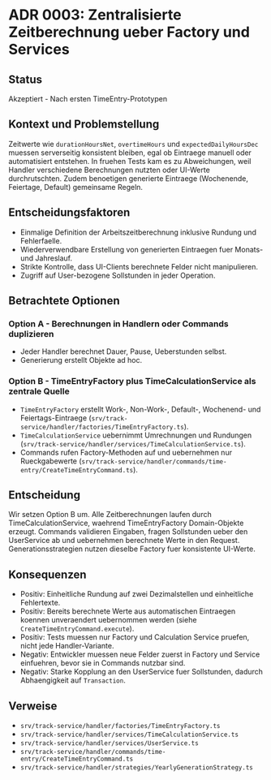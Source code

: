 # ADR 0003: Zentralisierte Zeitberechnung ueber Factory und Services

## Status

Akzeptiert - Nach ersten TimeEntry-Prototypen

## Kontext und Problemstellung

Zeitwerte wie `durationHoursNet`, `overtimeHours` und `expectedDailyHoursDec` muessen serverseitig konsistent bleiben, egal ob Eintraege manuell oder automatisiert entstehen. In fruehen Tests kam es zu Abweichungen, weil Handler verschiedene Berechnungen nutzten oder UI-Werte durchrutschten. Zudem benoetigen generierte Eintraege (Wochenende, Feiertage, Default) gemeinsame Regeln.

## Entscheidungsfaktoren

- Einmalige Definition der Arbeitszeitberechnung inklusive Rundung und Fehlerfaelle.
- Wiederverwendbare Erstellung von generierten Eintraegen fuer Monats- und Jahreslauf.
- Strikte Kontrolle, dass UI-Clients berechnete Felder nicht manipulieren.
- Zugriff auf User-bezogene Sollstunden in jeder Operation.

## Betrachtete Optionen

### Option A - Berechnungen in Handlern oder Commands duplizieren

- Jeder Handler berechnet Dauer, Pause, Ueberstunden selbst.
- Generierung erstellt Objekte ad hoc.

### Option B - TimeEntryFactory plus TimeCalculationService als zentrale Quelle

- `TimeEntryFactory` erstellt Work-, Non-Work-, Default-, Wochenend- und Feiertags-Eintraege (`srv/track-service/handler/factories/TimeEntryFactory.ts`).
- `TimeCalculationService` uebernimmt Umrechnungen und Rundungen (`srv/track-service/handler/services/TimeCalculationService.ts`).
- Commands rufen Factory-Methoden auf und uebernehmen nur Rueckgabewerte (`srv/track-service/handler/commands/time-entry/CreateTimeEntryCommand.ts`).

## Entscheidung

Wir setzen Option B um. Alle Zeitberechnungen laufen durch TimeCalculationService, waehrend TimeEntryFactory Domain-Objekte erzeugt. Commands validieren Eingaben, fragen Sollstunden ueber den UserService ab und uebernehmen berechnete Werte in den Request. Generationsstrategien nutzen dieselbe Factory fuer konsistente UI-Werte.

## Konsequenzen

- Positiv: Einheitliche Rundung auf zwei Dezimalstellen und einheitliche Fehlertexte.
- Positiv: Bereits berechnete Werte aus automatischen Eintraegen koennen unveraendert uebernommen werden (siehe `CreateTimeEntryCommand.execute`).
- Positiv: Tests muessen nur Factory und Calculation Service pruefen, nicht jede Handler-Variante.
- Negativ: Entwickler muessen neue Felder zuerst in Factory und Service einfuehren, bevor sie in Commands nutzbar sind.
- Negativ: Starke Kopplung an den UserService fuer Sollstunden, dadurch Abhaengigkeit auf `Transaction`.

## Verweise

- `srv/track-service/handler/factories/TimeEntryFactory.ts`
- `srv/track-service/handler/services/TimeCalculationService.ts`
- `srv/track-service/handler/services/UserService.ts`
- `srv/track-service/handler/commands/time-entry/CreateTimeEntryCommand.ts`
- `srv/track-service/handler/strategies/YearlyGenerationStrategy.ts`
